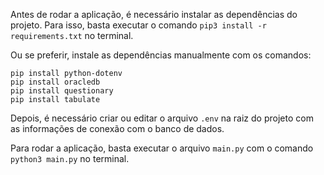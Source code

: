 Antes de rodar a aplicação, é necessário instalar as dependências do projeto. Para isso, basta executar o comando `pip3 install -r requirements.txt` no terminal.

Ou se preferir, instale as dependências manualmente com os comandos:
```
pip install python-dotenv
pip install oracledb
pip install questionary
pip install tabulate
```

Depois, é necessário criar ou editar o arquivo `.env` na raiz do projeto com as informações de conexão com o banco de dados.

Para rodar a aplicação, basta executar o arquivo `main.py` com o comando `python3 main.py` no terminal.